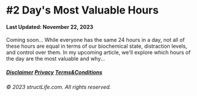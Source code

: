 # \#2 Day's Most Valuable Hours

#### Last Updated: November 22, 2023

Coming soon... While everyone has the same 24 hours in a day, not all of these hours are equal in terms of our biochemical state, distraction levels, and control over them. In my upcoming article, we'll explore which hours of the day are the most valuable and why... 


##### [Disclaimer](/#/about-disclaimer)  [Privacy](/#/about-privacy-policy)  [Terms&Conditions](/#/about-terms-conditions)

###### © 2023 structLife.com. All rights reserved.